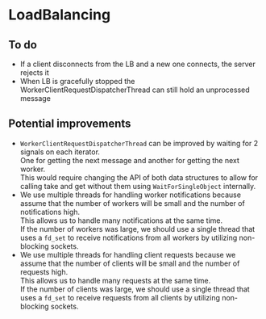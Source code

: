 # LoadBalancing

## To do

- If a client disconnects from the LB and a new one connects, the server rejects it  
- When LB is gracefully stopped the WorkerClientRequestDispatcherThread can still hold an unprocessed message  

## Potential improvements

- `WorkerClientRequestDispatcherThread` can be improved by waiting for 2 signals on each iterator.  
  One for getting the next message and another for getting the next worker.  
  This would require changing the API of both data structures to allow for calling take and get without them using `WaitForSingleObject` internally.  
- We use multiple threads for handling worker notifications because assume that the number of workers will be small and the number of notifications high.  
  This allows us to handle many notifications at the same time.  
  If the number of workers was large, we should use a single thread that uses a `fd_set` to receive notifications from all workers by utilizing non-blocking sockets.  
- We use multiple threads for handling client requests because we assume that the number of clients will be small and the number of requests high.  
  This allows us to handle many requests at the same time.  
  If the number of clients was large, we should use a single thread that uses a `fd_set` to receive requests from all clients by utilizing non-blocking sockets.  